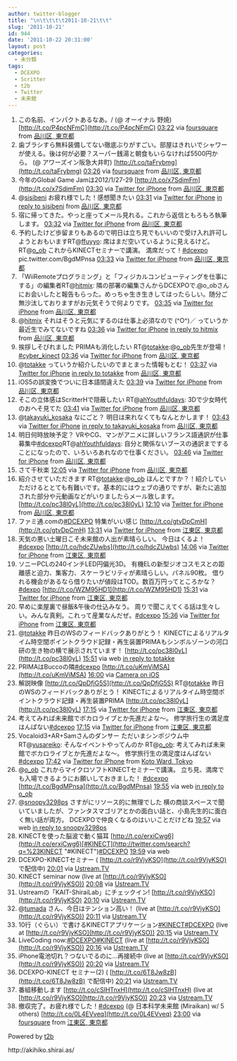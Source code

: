```yaml
---
author: twitter-blogger
title: "\n\t\t\t\t2011-10-21\t\t"
slug: '2011-10-21'
id: 944
date: '2011-10-22 20:31:00'
layout: post
categories:
  - 未分類
tags:
  - DCEXPO
  - Scritter
  - t2b
  - Twitter
  - 未来館
---
```


<div xmlns:georss="http://www.georss.org/georss">

1.  <span><span>この名前、インパクトあるなあ。/ (@ オーイナル 野焼) [http://t.co/P4pcNFmC](http://t.co/P4pcNFmC)</span> <span>[<span>03:22</span>](http://twitter.com/o_ob/status/127389330065993729) <span>via [foursquare](http://foursquare.com)</span> from [品川区, 東京都<span></span>](http://maps.google.com/maps?q=35.607152,139.733266)</span></span>
2.  <span><span>歯ブラシすら無料装備してない徹底ぶりがすごい。部屋はきれいでシャワーが使える。後は何が必要？スーパー銭湯と朝食もいらなければ5500円から。 (@ アワーズイン阪急大井町) [http://t.co/taFrybmg](http://t.co/taFrybmg)</span> <span>[<span>03:26</span>](http://twitter.com/o_ob/status/127390349646774272) <span>via [foursquare](http://foursquare.com)</span> from [品川区, 東京都<span></span>](http://maps.google.com/maps?q=35.60532380,139.73403454)</span></span>
3.  <span><span>今年のGlobal Game Jamは2012/1/27-29 [http://t.co/x7SdimFm](http://t.co/x7SdimFm)</span> <span>[<span>03:30</span>](http://twitter.com/o_ob/status/127391211748208640) <span>via [Twitter for iPhone](http://twitter.com/#!/download/iphone)</span> from [品川区, 東京都<span></span>](http://maps.google.com/maps?q=35.60714083,139.73354947)</span></span>
4.  <span><span>@[sisibeni](http://twitter.com/sisibeni "sisibeni") お疲れ様でした！感想聞きたい</span> <span>[<span>03:31</span>](http://twitter.com/o_ob/status/127391454862647296) <span>via [Twitter for iPhone](http://twitter.com/#!/download/iphone)</span> [in reply to sisibeni](http://twitter.com/sisibeni/status/127320052184784896) from [品川区, 東京都<span></span>](http://maps.google.com/maps?q=35.60714083,139.73354947)</span></span>
5.  <span><span>宿に帰ってきた。やっと座ってメール見れる。これから返信ともろもろ執筆します。</span> <span>[<span>03:32</span>](http://twitter.com/o_ob/status/127391816747188224) <span>via [Twitter for iPhone](http://twitter.com/#!/download/iphone)</span> from [品川区, 東京都<span></span>](http://maps.google.com/maps?q=35.60714083,139.73354947)</span></span>
6.  <span><span>予約したけど歩留まりもあるので明日は立ち見でもいいので受け入れ許可しようとおもいますRT@[ffuyyo](http://twitter.com/ffuyyo "ffuyyo"): 席はまだ空いているように見えるけど。 RT@[o_ob](http://twitter.com/o_ob "o_ob") これからKINECTセミナーで講演。 満席だって！[#dcexpo](http://twitter.com/search?q=%23dcexpo "#dcexpo") pic.twitter.com/BgdMPnsa</span> <span>[<span>03:33</span>](http://twitter.com/o_ob/status/127392142661386240) <span>via [Twitter for iPhone](http://twitter.com/#!/download/iphone)</span> from [品川区, 東京都<span></span>](http://maps.google.com/maps?q=35.60714083,139.73354947)</span></span>
7.  <span><span>「WiiRemoteプログラミング」と「フィジカルコンピューティングを仕事にする」の編集者RT@[hitmix](http://twitter.com/hitmix "hitmix"): 隣の部署の編集さんからDCEXPOで.@o_obさんにお会いしたと報告もらった。めっちゃ生き生きしてはったらしい。随分ご無沙汰しておりますがお元気そうで何よりです。</span> <span>[<span>03:35</span>](http://twitter.com/o_ob/status/127392452213604352) <span>via [Twitter for iPhone](http://twitter.com/#!/download/iphone)</span> from [品川区, 東京都<span></span>](http://maps.google.com/maps?q=35.60714083,139.73354947)</span></span>
8.  <span><span>@[hitmix](http://twitter.com/hitmix "hitmix") それはそうと元気にするのは仕事上必須なので (^O^)／ っていうか最近生でみてないですね</span> <span>[<span>03:36</span>](http://twitter.com/o_ob/status/127392751993106432) <span>via [Twitter for iPhone](http://twitter.com/#!/download/iphone)</span> [in reply to hitmix](http://twitter.com/hitmix/status/127345780594978816) from [品川区, 東京都<span></span>](http://maps.google.com/maps?q=35.60714083,139.73354947)</span></span>
9.  <span><span>挨拶しそびれました PRIMAも消化したい RT@[totakke](http://twitter.com/totakke "totakke"):@[o_ob](http://twitter.com/o_ob "o_ob")先生が登場！[#cyber_kinect](http://twitter.com/search?q=%23cyber_kinect "#cyber_kinect")</span> <span>[<span>03:36</span>](http://twitter.com/o_ob/status/127392905622073344) <span>via [Twitter for iPhone](http://twitter.com/#!/download/iphone)</span> from [品川区, 東京都<span></span>](http://maps.google.com/maps?q=35.60714083,139.73354947)</span></span>
10.  <span><span>@[totakke](http://twitter.com/totakke "totakke") っていうか紹介したいのでまとまった情報もとむ！</span> <span>[<span>03:37</span>](http://twitter.com/o_ob/status/127393154004549632) <span>via [Twitter for iPhone](http://twitter.com/#!/download/iphone)</span> [in reply to totakke](http://twitter.com/totakke/status/127285590055059456) from [品川区, 東京都<span></span>](http://maps.google.com/maps?q=35.60714083,139.73354947)</span></span>
11.  <span><span>iOS5の誤変換でついに日本語間違えた</span> <span>[<span>03:39</span>](http://twitter.com/o_ob/status/127393498155581440) <span>via [Twitter for iPhone](http://twitter.com/#!/download/iphone)</span> from [品川区, 東京都<span></span>](http://maps.google.com/maps?q=35.60714083,139.73354947)</span></span>
12.  <span><span>そこの立体感はScritterHで隠蔽したい RT@[ahYouthfuldays](http://twitter.com/ahYouthfuldays "ahYouthfuldays"): 3Dで少女時代のおへそ見てた</span> <span>[<span>03:41</span>](http://twitter.com/o_ob/status/127394083646881793) <span>via [Twitter for iPhone](http://twitter.com/#!/download/iphone)</span> from [品川区, 東京都<span></span>](http://maps.google.com/maps?q=35.60714083,139.73354947)</span></span>
13.  <span><span>@[takayuki_kosaka](http://twitter.com/takayuki_kosaka "takayuki_kosaka") なにごと？ 明日は来れなくてもなんとかします！</span> <span>[<span>03:43</span>](http://twitter.com/o_ob/status/127394582391554048) <span>via [Twitter for iPhone](http://twitter.com/#!/download/iphone)</span> [in reply to takayuki_kosaka](http://twitter.com/takayuki_kosaka/status/127386582687825921) from [品川区, 東京都<span></span>](http://maps.google.com/maps?q=35.60714083,139.73354947)</span></span>
14.  <span><span>明日何時放映予定？ VRやCG、マンがアニメに詳しいフランス語通訳が仕事募集中[#dcexpo](http://twitter.com/search?q=%23dcexpo "#dcexpo")RT@[ahYouthfuldays](http://twitter.com/ahYouthfuldays "ahYouthfuldays"): 自分と関係ないブースの通訳まですることになったので、いろいろあれなので仕事ください。</span> <span>[<span>03:46</span>](http://twitter.com/o_ob/status/127395217677619200) <span>via [Twitter for iPhone](http://twitter.com/#!/download/iphone)</span> from [品川区, 東京都<span></span>](http://maps.google.com/maps?q=35.60714083,139.73354947)</span></span>
15.  <span><span>さて千秋楽</span> <span>[<span>12:05</span>](http://twitter.com/o_ob/status/127520819453771776) <span>via [Twitter for iPhone](http://twitter.com/#!/download/iphone)</span> from [品川区, 東京都<span></span>](http://maps.google.com/maps?q=35.60574293,139.74059656)</span></span>
16.  <span><span>紹介させていただきます RT@[totakke](http://twitter.com/totakke "totakke"):@[o_ob](http://twitter.com/o_ob "o_ob") ほんとですか？！紹介していただけるととても有難いです。基本的にはウェブの通りですが、新たに追加された部分や元動画などがいりましたらメール致します。 [http://t.co/pc38l0yL](http://t.co/pc38l0yL)</span> <span>[<span>12:10</span>](http://twitter.com/o_ob/status/127522176667619328) <span>via [Twitter for iPhone](http://twitter.com/#!/download/iphone)</span> from [品川区, 東京都<span></span>](http://maps.google.com/maps?q=35.60570661,139.74079343)</span></span>
17.  <span><span>ファミ通.comの[#DCEXPO](http://twitter.com/search?q=%23DCEXPO "#DCEXPO") 特集がいい感じ [http://t.co/gtvDpCmH](http://t.co/gtvDpCmH)</span> <span>[<span>13:31</span>](http://twitter.com/o_ob/status/127542435571183616) <span>via [Twitter for iPhone](http://twitter.com/#!/download/iphone)</span> from [江東区, 東京都<span></span>](http://maps.google.com/maps?q=35.61737951,139.77846773)</span></span>
18.  <span><span>天気の悪い土曜日こそ未来館の人出が素晴らしい。 今日はくるよ！[#dcexpo](http://twitter.com/search?q=%23dcexpo "#dcexpo") [http://t.co/hdcZUwbs](http://t.co/hdcZUwbs)</span> <span>[<span>14:06</span>](http://twitter.com/o_ob/status/127551473499377664) <span>via [Twitter for iPhone](http://twitter.com/#!/download/iphone)</span> from [江東区, 東京都<span></span>](http://maps.google.com/maps?q=35.61735638,139.77849249)</span></span>
19.  <span><span>ソニーPCLの240インチLED円偏光3D。 有機ELの新型ジオコスモスとの距離感と迫力、集客力、スケーラビリティが素晴らしい。パネル90枚。 借りれる機会があるなら借りたいが値段はTOD。数百万円ってところかな？[#dexpo](http://twitter.com/search?q=%23dexpo "#dexpo") [http://t.co/WZM95HD1](http://t.co/WZM95HD1)</span> <span>[<span>15:31</span>](http://twitter.com/o_ob/status/127572754697420801) <span>via [Twitter for iPhone](http://twitter.com/#!/download/iphone)</span> from [江東区, 東京都<span></span>](http://maps.google.com/maps?q=35.61737745,139.77847021)</span></span>
20.  <span><span>早めに楽屋裏で昼飯&午後の仕込みなう。 周りで聞こえてくる話は生々しい。みんな真剣。これって産業なんだぜ。[#dcexpo](http://twitter.com/search?q=%23dcexpo "#dcexpo")</span> <span>[<span>15:36</span>](http://twitter.com/o_ob/status/127573955073671169) <span>via [Twitter for iPhone](http://twitter.com/#!/download/iphone)</span> from [江東区, 東京都<span></span>](http://maps.google.com/maps?q=35.61737746,139.77847021)</span></span>
21.  <span><span>@[totakke](http://twitter.com/totakke "totakke") 昨日のWSのフィードバックありがとう！ KINECTによるリアルタイム時空間ポイントクラウド記録・再生装置PRIMAもシンボルゾーンの河口研の生き物の横で展示されています！ [http://t.co/pc38l0yL](http://t.co/pc38l0yL)</span> <span>[<span>15:51</span>](http://twitter.com/o_ob/status/127577904698769408) <span>via web</span> [in reply to totakke](http://twitter.com/totakke/status/127404067411595264)</span></span>
22.  <span><span>PRIMAはBuccoの隣[#dcexpo](http://twitter.com/search?q=%23dcexpo "#dcexpo") [http://t.co/uKmViMSA](http://t.co/uKmViMSA)</span> <span>[<span>16:00</span>](http://twitter.com/o_ob/status/127580113603805184) <span>via [Camera on iOS](http://www.apple.com)</span></span></span>
23.  <span><span>解説映像 [http://t.co/QpDfjG5S](http://t.co/QpDfjG5S) RT@[totakke](http://twitter.com/totakke "totakke") 昨日のWSのフィードバックありがとう！ KINECTによるリアルタイム時空間ポイントクラウド記録・再生装置PRIMA [http://t.co/pc38l0yL](http://t.co/pc38l0yL)</span> <span>[<span>17:15</span>](http://twitter.com/o_ob/status/127598958716534784) <span>via [Twitter for iPhone](http://twitter.com/#!/download/iphone)</span> from [江東区, 東京都<span></span>](http://maps.google.com/maps?q=35.61987578,139.77761097)</span></span>
24.  <span><span>考えてみれば未来館でボカロライブとか先進だよな～。 修学旅行生の満足度はんぱない[#dcexpo](http://twitter.com/search?q=%23dcexpo "#dcexpo")</span> <span>[<span>17:15</span>](http://twitter.com/o_ob/status/127598964252999680) <span>via [Twitter for iPhone](http://twitter.com/#!/download/iphone)</span> from [江東区, 東京都<span></span>](http://maps.google.com/maps?q=35.61945968,139.77775408)</span></span>
25.  <span><span>Vocaloid3+AR+Samさんのダンサー ただいまシンポジウム中 RT@[yusareiko](http://twitter.com/yusareiko "yusareiko"): そんなイベントやってんのか RT@[o_ob](http://twitter.com/o_ob "o_ob"): 考えてみれば未来館でボカロライブとか先進だよな～。 修学旅行生の満足度はんぱない[#dcexpo](http://twitter.com/search?q=%23dcexpo "#dcexpo")</span> <span>[<span>17:42</span>](http://twitter.com/o_ob/status/127605677739880449) <span>via [Twitter for iPhone](http://twitter.com/#!/download/iphone)</span> from [Koto Ward, Tokyo<span></span>](http://maps.google.com/maps?q=35.61733335,139.77876663)</span></span>
26.  <span><span>@[o_ob](http://twitter.com/o_ob "o_ob") これからマイクロソフトKINECTセミナーで講演。 立ち見、満席でも入場できるようにお願いしておきました！ [#dcexpo](http://twitter.com/search?q=%23dcexpo "#dcexpo") [http://t.co/BgdMPnsa](http://t.co/BgdMPnsa)</span> <span>[<span>19:55</span>](http://twitter.com/o_ob/status/127639134062907393) <span>via web</span> [in reply to o_ob](http://twitter.com/o_ob/status/127392142661386240)</span></span>
27.  <span><span>@[snoopy3298ps](http://twitter.com/snoopy3298ps "snoopy3298ps") さすがにリソース的に無理でした 横の商談スペースで聞いていましたが、ファンタスマゴリアとかの面白い話と、小島先生的に面白く無い話が両方。 DCEXPOで仲良くなるのはいいことだけどね</span> <span>[<span>19:57</span>](http://twitter.com/o_ob/status/127639587483942912) <span>via web</span> [in reply to snoopy3298ps](http://twitter.com/snoopy3298ps/status/127624583263166465)</span></span>
28.  <span><span>KINECTを使った脳波で動く猫耳 [http://t.co/erxiCwg6](http://t.co/erxiCwg6)[#KINECT](http://twitter.com/search?q=%23KINECT "#KINECT")[#DCEXPO](http://twitter.com/search?q=%23DCEXPO "#DCEXPO")</span> <span>[<span>19:59</span>](http://twitter.com/o_ob/status/127640198304636929) <span>via web</span></span></span>
29.  <span><span>DCEXPO-KINECTセミナー ( [http://t.co/r9VjyKSO](http://t.co/r9VjyKSO) で配信中)</span> <span>[<span>20:01</span>](http://twitter.com/o_ob/status/127640759909367808) <span>via [Ustream.TV](http://www.ustream.tv)</span></span></span>
30.  <span><span>KINECT seminar now (live at [http://t.co/r9VjyKSO](http://t.co/r9VjyKSO))</span> <span>[<span>20:08</span>](http://twitter.com/o_ob/status/127642503389265920) <span>via [Ustream.TV](http://www.ustream.tv)</span></span></span>
31.  <span><span>Ustreamの「KAIT-ShiraiLab」にチェックイン! [http://t.co/r9VjyKSO](http://t.co/r9VjyKSO)</span> <span>[<span>20:10</span>](http://twitter.com/o_ob/status/127643018890186752) <span>via [Ustream.TV](http://www.ustream.tv)</span></span></span>
32.  <span><span>@[tumada](http://twitter.com/tumada "tumada") さん、今日はテンション高い！ (live at [http://t.co/r9VjyKSO](http://t.co/r9VjyKSO))</span> <span>[<span>20:11</span>](http://twitter.com/o_ob/status/127643113056505856) <span>via [Ustream.TV](http://www.ustream.tv)</span></span></span>
33.  <span><span>10行（ぐらい）で書けるKINECTアプリケーション[#KINECT](http://twitter.com/search?q=%23KINECT "#KINECT")[#DCEXPO](http://twitter.com/search?q=%23DCEXPO "#DCEXPO") (live at [http://t.co/r9VjyKSO](http://t.co/r9VjyKSO))</span> <span>[<span>20:15</span>](http://twitter.com/o_ob/status/127644191277858817) <span>via [Ustream.TV](http://www.ustream.tv)</span></span></span>
34.  <span><span>LiveCoding now:[#DCEXPO](http://twitter.com/search?q=%23DCEXPO "#DCEXPO")[#KINECT](http://twitter.com/search?q=%23KINECT "#KINECT") (live at [http://t.co/r9VjyKSO](http://t.co/r9VjyKSO))</span> <span>[<span>20:16</span>](http://twitter.com/o_ob/status/127644397880885248) <span>via [Ustream.TV](http://www.ustream.tv)</span></span></span>
35.  <span><span>iPhone電池切れ？つないでるのに…再接続中 (live at [http://t.co/r9VjyKSO](http://t.co/r9VjyKSO))</span> <span>[<span>20:20</span>](http://twitter.com/o_ob/status/127645389338841088) <span>via [Ustream.TV](http://www.ustream.tv)</span></span></span>
36.  <span><span>DCEXPO-KINECT セミナー(2) ( [http://t.co/6T8Jw8zB](http://t.co/6T8Jw8zB) で配信中)</span> <span>[<span>20:21</span>](http://twitter.com/o_ob/status/127645763365904384) <span>via [Ustream.TV](http://www.ustream.tv)</span></span></span>
37.  <span><span>番組移動します [http://t.co/cSlHTnxH](http://t.co/cSlHTnxH) (live at [http://t.co/r9VjyKSO](http://t.co/r9VjyKSO))</span> <span>[<span>20:23</span>](http://twitter.com/o_ob/status/127646193206575104) <span>via [Ustream.TV](http://www.ustream.tv)</span></span></span>
38.  <span><span>撤収完了。お疲れ様でした！[#dcexpo](http://twitter.com/search?q=%23dcexpo "#dcexpo") (@ 日本科学未来館 (Miraikan) w/ 5 others) [http://t.co/0L4EVveq](http://t.co/0L4EVveq)</span> <span>[<span>23:00</span>](http://twitter.com/o_ob/status/127685640300150784) <span>via [foursquare](http://foursquare.com)</span> from [江東区, 東京都<span></span>](http://maps.google.com/maps?q=35.61941463,139.77654219)</span></span>

</div>

Powered by [t2b](http://t2b.utilz.jp/)

<div>http://akihiko.shirai.as/</div>